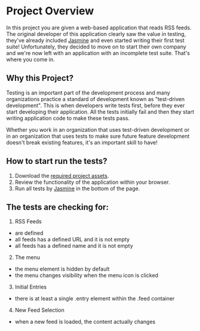 # Project Overview

In this project you are given a web-based application that reads RSS feeds. The original developer of this application clearly saw the value in testing, they've already included [Jasmine](http://jasmine.github.io/) and even started writing their first test suite! Unfortunately, they decided to move on to start their own company and we're now left with an application with an incomplete test suite. That's where you come in.


## Why this Project?

Testing is an important part of the development process and many organizations practice a standard of development known as "test-driven development". This is when developers write tests first, before they ever start developing their application. All the tests initially fail and then they start writing application code to make these tests pass.

Whether you work in an organization that uses test-driven development or in an organization that uses tests to make sure future feature development doesn't break existing features, it's an important skill to have!

## How to start run the tests?
1. Download the [required project assets](https://github.com/Hajar-Omar/feedreader.git).
2. Review the functionality of the application within your browser.
3. Run all tests by [Jasmine](http://jasmine.github.io/) in the bottom of the page.

## The tests are checking for:
1. RSS Feeds
- are defined
- all feeds has a defined URL and it is not empty
- all feeds has a defined name and it is not empty
2. The menu
- the menu element is hidden by default
- the menu changes visibility when the menu icon is clicked
3. Initial Entries
- there is at least a single .entry element within the .feed container
4. New Feed Selection
- when a new feed is loaded, the content actually changes
